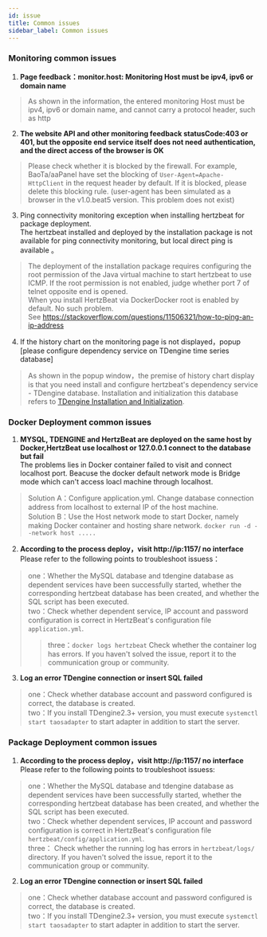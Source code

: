 ```yaml
---
id: issue  
title: Common issues    
sidebar_label: Common issues
---
```


### Monitoring common issues

1. **Page feedback：monitor.host: Monitoring Host must be ipv4, ipv6 or domain name**

> As shown in the information, the entered monitoring Host must be ipv4, ipv6 or domain name, and cannot carry a protocol header, such as http

2. **The website API and other monitoring feedback statusCode:403 or 401, but the opposite end service itself does not need authentication, and the direct access of the browser is OK**

> Please check whether it is blocked by the firewall. For example, BaoTa/aaPanel have set the blocking of `User-Agent=Apache-HttpClient` in the request header by default. If it is blocked, please delete this blocking rule. (user-agent has been simulated as a browser in the v1.0.beat5 version. This problem does not exist)

3. Ping connectivity monitoring exception when installing hertzbeat for package deployment.  
   The hertzbeat installed and deployed by the installation package is not available for ping connectivity monitoring, but local direct ping is available 。

> The deployment of the installation package requires configuring the root permission of the Java virtual machine to start hertzbeat to use ICMP. If the root permission is not enabled, judge whether port 7 of telnet opposite end is opened.    
> When you install HertzBeat via DockerDocker root is enabled by default. No such problem.   
> See https://stackoverflow.com/questions/11506321/how-to-ping-an-ip-address

4. If the history chart on the monitoring page is not displayed，popup [please configure dependency service on TDengine time series database]

> As shown in the popup window，the premise of history chart display is that you need install and configure hertzbeat's dependency service - TDengine database.
> Installation and initialization this database refers to [TDengine Installation and Initialization](../start/tdengine-init).

### Docker Deployment common issues

1. **MYSQL, TDENGINE and HertzBeat are deployed on the same host by Docker,HertzBeat use localhost or 127.0.0.1 connect to the database but fail**     
   The problems lies in Docker container failed to visit and connect localhost port. Beacuse the docker default network mode is Bridge mode which can't access loacl machine through localhost.

> Solution A：Configure application.yml. Change database connection address from localhost to external IP of the host machine.     
> Solution B：Use the Host network mode to start Docker, namely making Docker container and hosting share network. `docker run -d --network host .....`

2. **According to the process deploy，visit http://ip:1157/ no interface**   
   Please refer to the following points to troubleshoot issuess：

> one：Whether the MySQL database and tdengine database as dependent services have been successfully started, whether the corresponding hertzbeat database has been created, and whether the SQL script has been executed.    
> two：Check whether dependent service, IP account and password configuration is correct in HertzBeat's configuration file `application.yml`.
>
>> three：`docker logs hertzbeat` Check whether the container log has errors. If you haven't solved the issue, report it to the communication group or community.

3. **Log an error TDengine connection or insert SQL failed**

> one：Check whether database account and password configured is correct, the database is created.   
> two：If you install TDengine2.3+ version, you must execute `systemctl start taosadapter` to start adapter in addition to start the server.

### Package Deployment common issues

1. **According to the process deploy，visit http://ip:1157/ no interface**   
   Please refer to the following points to troubleshoot issuess:

> one：Whether the MySQL database and tdengine database as dependent services have been successfully started, whether the corresponding hertzbeat database has been created, and whether the SQL script has been executed.    
> two：Check whether dependent services, IP account and password configuration is correct in HertzBeat's configuration file `hertzbeat/config/application.yml`.    
> three： Check whether the running log has errors in `hertzbeat/logs/` directory. If you haven't solved the issue, report it to the communication group or community.

2. **Log an error TDengine connection or insert SQL failed**

> one：Check whether database account and password configured is correct, the database is created.   
> two：If you install TDengine2.3+ version, you must execute `systemctl start taosadapter` to start adapter in addition to start the server.

